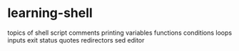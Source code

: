 # learning-shell
topics of shell script
comments
printing
variables
functions
conditions
loops
inputs
exit status
quotes
redirectors
sed editor
